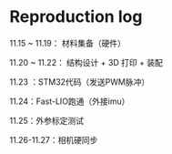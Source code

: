 # Reproduction log
11.15 ~ 11.19： 材料集备（硬件）

11.20 ~ 11.22： 结构设计 + 3D 打印 + 装配

11.23 ：STM32代码（发送PWM脉冲）

11.24：Fast-LIO跑通（外接imu）

11.25：外参标定测试

11.26-11.27：相机硬同步

